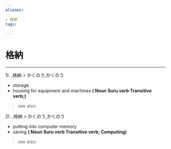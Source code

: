 ```yaml
---
aliases:
    
- 格納
tags:
    
---
```


# 格納
---
1).
,格納 > かくのう,かくのう

- storage
- housing for equipment and machines
**( Noun Suru verb Transitive verb;)**
> see also: 
            
2).
,格納 > かくのう,かくのう

- putting into computer memory
- saving
**( Noun Suru verb Transitive verb; Computing)**
> see also: 
            